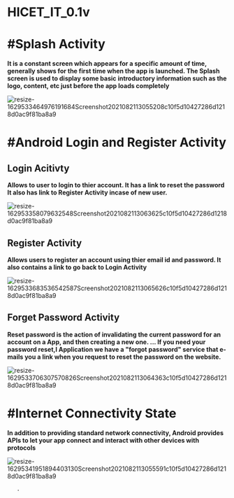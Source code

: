 # HICET_IT_0.1v

# #Splash Activity
**It is a constant screen which appears for a specific amount of time, generally shows for the first time when the app is launched. The Splash screen is used to display some basic introductory information such as the logo, content, etc just before the app loads completely**

![resize-1629533464976191684Screenshot2021082113055208c10f5d10427286d1218d0ac9f81ba8a9](https://user-images.githubusercontent.com/79587312/130315450-6576c18d-a9cf-404f-a673-7bb1d59082d1.jpg)


# #Android Login and Register Activity
   ## Login Acitivty
   **Allows to user to login to thier account. It has a link to reset the password It also has link to Register Activity incase of new user.**
 
 ![resize-162953358079632548Screenshot2021082113063625c10f5d10427286d1218d0ac9f81ba8a9](https://user-images.githubusercontent.com/79587312/130315497-f7163ebe-3c2b-45c3-ad66-6fb0220a659f.jpg) 
   
   ## Register Activity
   **Allows users to register an account using thier email id and password. It also contains a link to go back to Login Activity**

![resize-1629533683536542587Screenshot2021082113065626c10f5d10427286d1218d0ac9f81ba8a9](https://user-images.githubusercontent.com/79587312/130315534-4e7e4393-6299-485c-a9dc-11c5faf8fdde.jpg)

   ## Forget Password Activity
   **Reset password is the action of invalidating the current password for an account on a App, and then creating a new one. ... If you need your  password reset,I                      Application we have a "forgot password" service that e-mails you a link when you request to reset the password on the website.**

![resize-1629533706307570826Screenshot2021082113064363c10f5d10427286d1218d0ac9f81ba8a9](https://user-images.githubusercontent.com/79587312/130315537-6c008197-56f7-4c00-ba6f-17bc71256c11.jpg)


# #Internet Connectivity State
**In addition to providing standard network connectivity, Android provides APIs to let your app connect and interact with other devices with protocols**

![resize-16295341951894403130Screenshot2021082113055591c10f5d10427286d1218d0ac9f81ba8a9](https://user-images.githubusercontent.com/79587312/130315784-fe7f09bd-76c6-4480-be6a-488834b6001e.jpg)



   

     
    
       .
